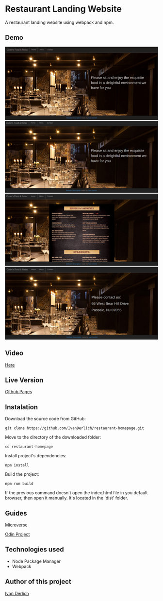 # Restaurant Landing Website

A restaurant landing website using webpack and npm.

## Demo

![](docs/usage.gif)
![](docs/1.png)
![](docs/2.png)
![](docs/3.png)

## Video

[Here](https://www.youtube.com/watch?v=Fy6IHJ96z7k)

## Live Version

[Github Pages](https://ivanderlich.github.io/restaurant-homepage)

## Instalation

Download the source code from GitHub:

    git clone https://github.com/IvanDerlich/restaurant-homepage.git  

Move to the directory of the downloaded folder:

    cd restaurant-homepage

Install project's dependencies:

    npm install

Build the project:

    npm run build

If the previous command doesn't open the index.html file in you default browser, then open it manually. It's located in the 'dist' folder.


## Guides

[Microverse](https://microverse.pathwright.com/library/fast-track-curriculum/69047/path/step/59622983/)

[Odin Project](https://www.theodinproject.com/courses/javascript/lessons/restaurant-page)

## Technologies used

- Node Package Manager
- Webpack

## Author of this project

[Ivan Derlich](https://github.com/IvanDerlich/)

